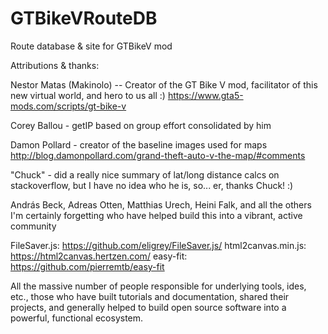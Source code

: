 # GTBikeVRouteDB
Route database &amp; site for GTBikeV mod



Attributions & thanks:

Nestor Matas (Makinolo) -- Creator of the GT Bike V mod, facilitator of this new virtual world, and hero to us all :) 
https://www.gta5-mods.com/scripts/gt-bike-v

Corey Ballou - getIP based on group effort consolidated by him

Damon Pollard - creator of the baseline images used for maps  http://blog.damonpollard.com/grand-theft-auto-v-the-map/#comments

"Chuck" - did a really nice summary of lat/long distance calcs on stackoverflow, but I have no idea who he is, so... er, thanks Chuck! :)

András Beck, Adreas Otten, Matthias Urech, Heini Falk, and all the others I'm certainly forgetting who have helped build this into a vibrant, active community

FileSaver.js: https://github.com/eligrey/FileSaver.js/
html2canvas.min.js: https://html2canvas.hertzen.com/
easy-fit: https://github.com/pierremtb/easy-fit
 
All the massive number of people responsible for underlying tools, ides, etc., those who have built tutorials and documentation, shared their projects, and generally helped to build open source software into a powerful, functional ecosystem.  
